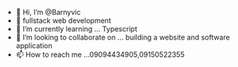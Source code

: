 - 👋 Hi, I’m @Barnyvic
- 👀  fullstack web development 
- 🌱 I’m currently learning ... Typescript
- 💞️ I’m looking to collaborate on ... building a   website and software application
- 📫 How to reach me ...09094434905,09150522355

<!---
Barnyvic/Barnyvic is a ✨ special ✨ repository because its `README.md` (this file) appears on your GitHub profile.
You can click the Preview link to take a look at your changes.
--->
